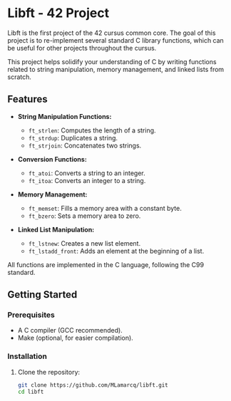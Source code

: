 # Libft - 42 Project

Libft is the first project of the 42 cursus common core. The goal of this project is to re-implement several standard C library functions, which can be useful for other projects throughout the cursus. 

This project helps solidify your understanding of C by writing functions related to string manipulation, memory management, and linked lists from scratch.

## Features

- **String Manipulation Functions:**
  - `ft_strlen`: Computes the length of a string.
  - `ft_strdup`: Duplicates a string.
  - `ft_strjoin`: Concatenates two strings.
  
- **Conversion Functions:**
  - `ft_atoi`: Converts a string to an integer.
  - `ft_itoa`: Converts an integer to a string.

- **Memory Management:**
  - `ft_memset`: Fills a memory area with a constant byte.
  - `ft_bzero`: Sets a memory area to zero.
  
- **Linked List Manipulation:**
  - `ft_lstnew`: Creates a new list element.
  - `ft_lstadd_front`: Adds an element at the beginning of a list.

All functions are implemented in the C language, following the C99 standard.

## Getting Started

### Prerequisites

- A C compiler (GCC recommended).
- Make (optional, for easier compilation).

### Installation

1. Clone the repository:
   ```bash
   git clone https://github.com/MLamarcq/libft.git
   cd libft
